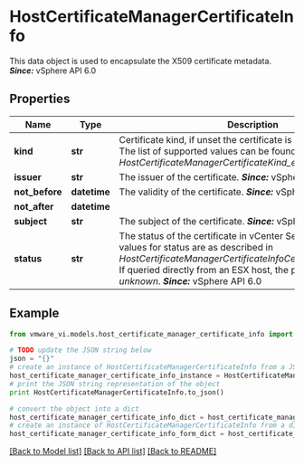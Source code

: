 # HostCertificateManagerCertificateInfo

This data object is used to encapsulate the X509 certificate metadata.  ***Since:*** vSphere API 6.0 

## Properties
Name | Type | Description | Notes
------------ | ------------- | ------------- | -------------
**kind** | **str** | Certificate kind, if unset the certificate is Machine certificate The list of supported values can be found in *HostCertificateManagerCertificateKind_enum*  | [optional] 
**issuer** | **str** | The issuer of the certificate.  ***Since:*** vSphere API 6.0  | [optional] 
**not_before** | **datetime** | The validity of the certificate.  ***Since:*** vSphere API 6.0  | [optional] 
**not_after** | **datetime** |  | [optional] 
**subject** | **str** | The subject of the certificate.  ***Since:*** vSphere API 6.0  | [optional] 
**status** | **str** | The status of the certificate in vCenter Server.  The possible values for status are as described in *HostCertificateManagerCertificateInfoCertificateStatus_enum*. If queried directly from an ESX host, the property is set to *unknown*.  ***Since:*** vSphere API 6.0  | 

## Example

```python
from vmware_vi.models.host_certificate_manager_certificate_info import HostCertificateManagerCertificateInfo

# TODO update the JSON string below
json = "{}"
# create an instance of HostCertificateManagerCertificateInfo from a JSON string
host_certificate_manager_certificate_info_instance = HostCertificateManagerCertificateInfo.from_json(json)
# print the JSON string representation of the object
print HostCertificateManagerCertificateInfo.to_json()

# convert the object into a dict
host_certificate_manager_certificate_info_dict = host_certificate_manager_certificate_info_instance.to_dict()
# create an instance of HostCertificateManagerCertificateInfo from a dict
host_certificate_manager_certificate_info_form_dict = host_certificate_manager_certificate_info.from_dict(host_certificate_manager_certificate_info_dict)
```
[[Back to Model list]](../README.md#documentation-for-models) [[Back to API list]](../README.md#documentation-for-api-endpoints) [[Back to README]](../README.md)


